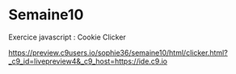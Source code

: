 # Semaine10
Exercice javascript : Cookie Clicker

https://preview.c9users.io/sophie36/semaine10/html/clicker.html?_c9_id=livepreview4&_c9_host=https://ide.c9.io
